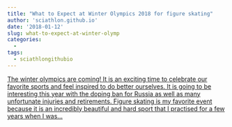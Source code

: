 ```yaml
---
title: "What to Expect at Winter Olympics 2018 for figure skating"
author: 'sciathlon.github.io'
date: '2018-01-12'
slug: what-to-expect-at-winter-olymp
categories:
  - 
tags:
  - sciathlongithubio
---
```


[The winter olympics are coming! It is an exciting time to celebrate our favorite sports and feel inspired to do better ourselves. It is going to be interesting this year with the doping ban for Russia as well as many unfortunate injuries and retirements. Figure skating is my favorite event because it is an incredibly beautiful and hard sport that I practised for a few years when I was...<click to read more>](https://Sciathlon.github.io/post/what-to-expect-at-winter-olympics-2018/)

